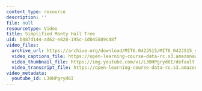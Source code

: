 ```yaml
---
content_type: resource
description: ''
file: null
resourcetype: Video
title: Simplified Monty Hall Tree
uid: b487d144-ad62-e820-195c-1d045889c48f
video_files:
  archive_url: https://archive.org/download/MIT6.042JS15/MIT6_042JS15_simplemonty_video_ipod.mp4
  video_captions_file: https://open-learning-course-data-rc.s3.amazonaws.com/6-042j-mathematics-for-computer-science-spring-2015/7aeaf937c521546c9f22952880c0778c_L30HPgryd6I.vtt
  video_thumbnail_file: https://img.youtube.com/vi/L30HPgryd6I/default.jpg
  video_transcript_file: https://open-learning-course-data-rc.s3.amazonaws.com/6-042j-mathematics-for-computer-science-spring-2015/cf335623df07f1eb2565a9596e94b620_L30HPgryd6I.pdf
video_metadata:
  youtube_id: L30HPgryd6I
---
```

